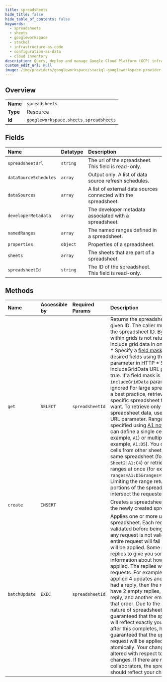 ```yaml
---
title: spreadsheets
hide_title: false
hide_table_of_contents: false
keywords:
  - spreadsheets
  - sheets
  - googleworkspace    
  - stackql
  - infrastructure-as-code
  - configuration-as-data
  - cloud inventory
description: Query, deploy and manage Google Cloud Platform (GCP) infrastructure and resources using SQL
custom_edit_url: null
image: /img/providers/googleworkspace/stackql-googleworkspace-provider-featured-image.png
---
```

  
    

## Overview
<table><tbody>
<tr><td><b>Name</b></td><td><code>spreadsheets</code></td></tr>
<tr><td><b>Type</b></td><td>Resource</td></tr>
<tr><td><b>Id</b></td><td><code>googleworkspace.sheets.spreadsheets</code></td></tr>
</tbody></table>

## Fields
| Name | Datatype | Description |
|:-----|:---------|:------------|
| `spreadsheetUrl` | `string` | The url of the spreadsheet. This field is read-only. |
| `dataSourceSchedules` | `array` | Output only. A list of data source refresh schedules. |
| `dataSources` | `array` | A list of external data sources connected with the spreadsheet. |
| `developerMetadata` | `array` | The developer metadata associated with a spreadsheet. |
| `namedRanges` | `array` | The named ranges defined in a spreadsheet. |
| `properties` | `object` | Properties of a spreadsheet. |
| `sheets` | `array` | The sheets that are part of a spreadsheet. |
| `spreadsheetId` | `string` | The ID of the spreadsheet. This field is read-only. |
## Methods
| Name | Accessible by | Required Params | Description |
|:-----|:--------------|:----------------|:------------|
| `get` | `SELECT` | `spreadsheetId` | Returns the spreadsheet at the given ID. The caller must specify the spreadsheet ID. By default, data within grids is not returned. You can include grid data in one of 2 ways: * Specify a [field mask](https://developers.google.com/sheets/api/guides/field-masks) listing your desired fields using the `fields` URL parameter in HTTP * Set the includeGridData URL parameter to true. If a field mask is set, the `includeGridData` parameter is ignored For large spreadsheets, as a best practice, retrieve only the specific spreadsheet fields that you want. To retrieve only subsets of spreadsheet data, use the ranges URL parameter. Ranges are specified using [A1 notation](/sheets/api/guides/concepts#cell). You can define a single cell (for example, `A1`) or multiple cells (for example, `A1:D5`). You can also get cells from other sheets within the same spreadsheet (for example, `Sheet2!A1:C4`) or retrieve multiple ranges at once (for example, `?ranges=A1:D5&ranges=Sheet2!A1:C4`). Limiting the range returns only the portions of the spreadsheet that intersect the requested ranges. |
| `create` | `INSERT` |  | Creates a spreadsheet, returning the newly created spreadsheet. |
| `batchUpdate` | `EXEC` | `spreadsheetId` | Applies one or more updates to the spreadsheet. Each request is validated before being applied. If any request is not valid then the entire request will fail and nothing will be applied. Some requests have replies to give you some information about how they are applied. The replies will mirror the requests. For example, if you applied 4 updates and the 3rd one had a reply, then the response will have 2 empty replies, the actual reply, and another empty reply, in that order. Due to the collaborative nature of spreadsheets, it is not guaranteed that the spreadsheet will reflect exactly your changes after this completes, however it is guaranteed that the updates in the request will be applied together atomically. Your changes may be altered with respect to collaborator changes. If there are no collaborators, the spreadsheet should reflect your changes. |
